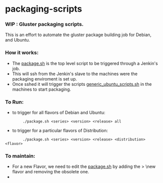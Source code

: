 # packaging-scripts

### WIP : Gluster packaging scripts.

This is an effort to automate the gluster package building job for Debian,
and Ubuntu.

### How it works:

* The [package.sh](scripts/package.sh) is the top level script to be triggered through a Jenkin's job.
* This will ssh from the Jenkin's slave to the machines were the packaging enviroment is set up.
* Once sshed it will trigger the scripts [generic_ubuntu_scripts.sh](scripts/generic_ubuntu_scripts.sh) in the machines to start packaging.

### To Run:

* to trigger for all flavors of Debian and Ubuntu:

```
        ./package.sh <series> <version> <release> all
```

* to trigger for a particular flavors of Distribution:

```
        ./package.sh <series> <version> <release> <distribution> <flavor>
```

### To maintain:

* For a new Flavor, we need to edit the [package.sh](scripts/package.sh) by adding the    >  \new flavor and removing the obsolete one.
*

